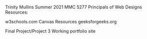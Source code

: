 Trinity Mullins
Summer 2021 MMC 5277 Principals of Web Designs
Resources:

w3schools.com
Canvas Resources
geeksforgeeks.org


Final Project/Project 3
Working portfolio site
